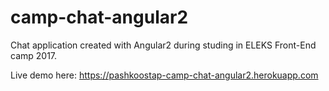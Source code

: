 # camp-chat-angular2
Chat application created with Angular2 during studing in ELEKS Front-End camp 2017.

Live demo here: https://pashkoostap-camp-chat-angular2.herokuapp.com
